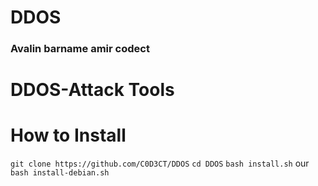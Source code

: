 # DDOS

### Avalin barname amir codect


# DDOS-Attack Tools

# How to Install

```git clone https://github.com/C0D3CT/DDOS```
```cd DDOS```
``bash install.sh`` our ``bash install-debian.sh``
